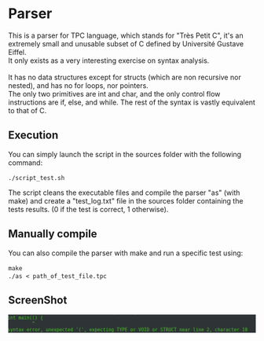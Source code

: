 # Parser
This is a parser for TPC language, which stands for "Très Petit C", it's an extremely small and unusable subset of C defined by Université Gustave Eiffel.<br/>
It only exists as a very interesting exercise on syntax analysis.<br/><br/>
It has no data structures except for structs (which are non recursive nor nested), and has no for loops, nor pointers.<br/> The only two primitives are int and char, and the only control flow instructions are if, else, and while. The rest of the syntax is vastly equivalent to that of C.

## Execution
You can simply launch the script in the sources folder with the following command:
```Shell
./script_test.sh 
```
The script cleans the executable files and compile the parser "as" (with make) and create a "test_log.txt" file in the sources folder containing the
tests results. (0 if the test is correct, 1 otherwise).

## Manually compile
You can also compile the parser with make and run a specific test using:
```Shell
make
./as < path_of_test_file.tpc
```
## ScreenShot
![Example1](img/ex.png)
